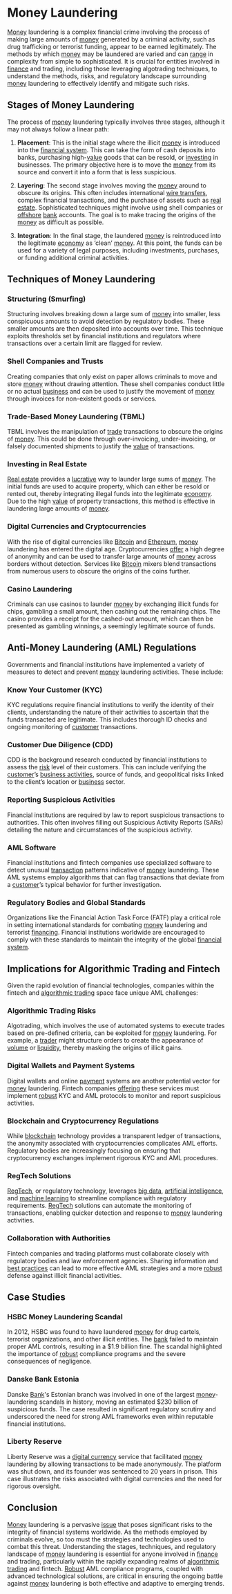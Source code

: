 # Money Laundering

[Money](../m/money.md) laundering is a complex financial crime involving the process of making large amounts of [money](../m/money.md) generated by a criminal activity, such as drug trafficking or terrorist funding, appear to be earned legitimately. The methods by which [money](../m/money.md) may be laundered are varied and can [range](../r/range.md) in complexity from simple to sophisticated. It is crucial for entities involved in [finance](../f/finance.md) and trading, including those leveraging algotrading techniques, to understand the methods, risks, and regulatory landscape surrounding [money](../m/money.md) laundering to effectively identify and mitigate such risks.

## Stages of Money Laundering

The process of [money](../m/money.md) laundering typically involves three stages, although it may not always follow a linear path:

1. **Placement**: This is the initial stage where the illicit [money](../m/money.md) is introduced into the [financial system](../f/financial_system.md). This can take the form of cash deposits into banks, purchasing high-[value](../v/value.md) goods that can be resold, or [investing](../i/investing.md) in businesses. The primary objective here is to move the [money](../m/money.md) from its source and convert it into a form that is less suspicious.

2. **Layering**: The second stage involves moving the [money](../m/money.md) around to obscure its origins. This often includes international [wire transfers](../w/wire_transfers.md), complex financial transactions, and the purchase of assets such as [real estate](../r/real_estate.md). Sophisticated techniques might involve using shell companies or [offshore](../o/offshore.md) [bank](../b/bank.md) accounts. The goal is to make tracing the origins of the [money](../m/money.md) as difficult as possible.

3. **Integration**: In the final stage, the laundered [money](../m/money.md) is reintroduced into the legitimate [economy](../e/economy.md) as ‘clean’ [money](../m/money.md). At this point, the funds can be used for a variety of legal purposes, including investments, purchases, or funding additional criminal activities.

## Techniques of Money Laundering

### Structuring (Smurfing)
Structuring involves breaking down a large sum of [money](../m/money.md) into smaller, less conspicuous amounts to avoid detection by regulatory bodies. These smaller amounts are then deposited into accounts over time. This technique exploits thresholds set by financial institutions and regulators where transactions over a certain limit are flagged for review.

### Shell Companies and Trusts
Creating companies that only exist on paper allows criminals to move and store [money](../m/money.md) without drawing attention. These shell companies conduct little or no actual [business](../b/business.md) and can be used to justify the movement of [money](../m/money.md) through invoices for non-existent goods or services.

### Trade-Based Money Laundering (TBML)
TBML involves the manipulation of [trade](../t/trade.md) transactions to obscure the origins of [money](../m/money.md). This could be done through over-invoicing, under-invoicing, or falsely documented shipments to justify the [value](../v/value.md) of transactions. 

### Investing in Real Estate
[Real estate](../r/real_estate.md) provides a [lucrative](../l/lucrative.md) way to launder large sums of [money](../m/money.md). The initial funds are used to acquire property, which can either be resold or rented out, thereby integrating illegal funds into the legitimate [economy](../e/economy.md). Due to the high [value](../v/value.md) of property transactions, this method is effective in laundering large amounts of [money](../m/money.md).

### Digital Currencies and Cryptocurrencies
With the rise of digital currencies like [Bitcoin](../b/bitcoin.md) and [Ethereum](../e/ethereum_.md), [money](../m/money.md) laundering has entered the digital age. Cryptocurrencies [offer](../o/offer.md) a high degree of anonymity and can be used to transfer large amounts of [money](../m/money.md) across borders without detection. Services like [Bitcoin](../b/bitcoin.md) mixers blend transactions from numerous users to obscure the origins of the coins further.

### Casino Laundering
Criminals can use casinos to launder [money](../m/money.md) by exchanging illicit funds for chips, gambling a small amount, then cashing out the remaining chips. The casino provides a receipt for the cashed-out amount, which can then be presented as gambling winnings, a seemingly legitimate source of funds.

## Anti-Money Laundering (AML) Regulations

Governments and financial institutions have implemented a variety of measures to detect and prevent [money](../m/money.md) laundering activities. These include:

### Know Your Customer (KYC)
KYC regulations require financial institutions to verify the identity of their clients, understanding the nature of their activities to ascertain that the funds transacted are legitimate. This includes thorough ID checks and ongoing monitoring of [customer](../c/customer.md) transactions.

### Customer Due Diligence (CDD)
CDD is the background research conducted by financial institutions to assess the [risk](../r/risk.md) level of their customers. This can include verifying the [customer](../c/customer.md)’s [business activities](../b/business_activities.md), source of funds, and geopolitical risks linked to the client’s location or [business](../b/business.md) sector.

### Reporting Suspicious Activities
Financial institutions are required by law to report suspicious transactions to authorities. This often involves filling out Suspicious Activity Reports (SARs) detailing the nature and circumstances of the suspicious activity.

### AML Software
Financial institutions and fintech companies use specialized software to detect unusual [transaction](../t/transaction.md) patterns indicative of [money](../m/money.md) laundering. These AML systems employ algorithms that can flag transactions that deviate from a [customer](../c/customer.md)’s typical behavior for further investigation.

### Regulatory Bodies and Global Standards
Organizations like the Financial Action Task Force (FATF) play a critical role in setting international standards for combating [money](../m/money.md) laundering and terrorist [financing](../f/financing.md). Financial institutions worldwide are encouraged to comply with these standards to maintain the integrity of the global [financial system](../f/financial_system.md).

## Implications for Algorithmic Trading and Fintech

Given the rapid evolution of financial technologies, companies within the fintech and [algorithmic trading](../a/accountability.md) space face unique AML challenges:

### Algorithmic Trading Risks
Algotrading, which involves the use of automated systems to execute trades based on pre-defined criteria, can be exploited for [money](../m/money.md) laundering. For example, a [trader](../t/trader.md) might structure orders to create the appearance of [volume](../v/volume.md) or [liquidity](../l/liquidity.md), thereby masking the origins of illicit gains.

### Digital Wallets and Payment Systems
Digital wallets and online [payment](../p/payment.md) systems are another potential vector for [money](../m/money.md) laundering. Fintech companies [offering](../o/offering.md) these services must implement [robust](../r/robust.md) KYC and AML protocols to monitor and report suspicious activities.

### Blockchain and Cryptocurrency Regulations
While [blockchain](../b/blockchain_in_trading.md) technology provides a transparent ledger of transactions, the anonymity associated with cryptocurrencies complicates AML efforts. Regulatory bodies are increasingly focusing on ensuring that cryptocurrency exchanges implement rigorous KYC and AML procedures.

### RegTech Solutions
[RegTech](../r/regtech.md), or regulatory technology, leverages [big data](../b/big_data_in_trading.md), [artificial intelligence](../a/artificial_intelligence_in_trading.md), and [machine learning](../m/machine_learning.md) to streamline compliance with regulatory requirements. [RegTech](../r/regtech.md) solutions can automate the monitoring of transactions, enabling quicker detection and response to [money](../m/money.md) laundering activities.

### Collaboration with Authorities
Fintech companies and trading platforms must collaborate closely with regulatory bodies and law enforcement agencies. Sharing information and [best practices](../b/best_practices.md) can lead to more effective AML strategies and a more [robust](../r/robust.md) defense against illicit financial activities.

## Case Studies

### HSBC Money Laundering Scandal
In 2012, HSBC was found to have laundered [money](../m/money.md) for drug cartels, terrorist organizations, and other illicit entities. The [bank](../b/bank.md) failed to maintain proper AML controls, resulting in a $1.9 billion fine. The scandal highlighted the importance of [robust](../r/robust.md) compliance programs and the severe consequences of negligence.

### Danske Bank Estonia
Danske [Bank](../b/bank.md)'s Estonian branch was involved in one of the largest [money](../m/money.md)-laundering scandals in history, moving an estimated $230 billion of suspicious funds. The case resulted in significant regulatory scrutiny and underscored the need for strong AML frameworks even within reputable financial institutions.

### Liberty Reserve
Liberty Reserve was a [digital currency](../d/digital_currency.md) service that facilitated [money](../m/money.md) laundering by allowing transactions to be made anonymously. The platform was shut down, and its founder was sentenced to 20 years in prison. This case illustrates the risks associated with digital currencies and the need for rigorous oversight.

## Conclusion

[Money](../m/money.md) laundering is a pervasive [issue](../i/issue.md) that poses significant risks to the integrity of financial systems worldwide. As the methods employed by criminals evolve, so too must the strategies and technologies used to combat this threat. Understanding the stages, techniques, and regulatory landscape of [money](../m/money.md) laundering is essential for anyone involved in [finance](../f/finance.md) and trading, particularly within the rapidly expanding realms of [algorithmic trading](../a/accountability.md) and fintech. [Robust](../r/robust.md) AML compliance programs, coupled with advanced technological solutions, are critical in ensuring the ongoing battle against [money](../m/money.md) laundering is both effective and adaptive to emerging trends.